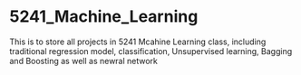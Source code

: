 # 5241_Machine_Learning
This is to store all projects in 5241 Mcahine Learning class, including traditional regression model, classification, Unsupervised learning, Bagging and Boosting as well as 
newral network

